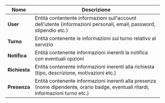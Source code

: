 | Nome | Descrizione |
| ---- | ----------- | 
| **User** | Entità contentente informazioni sull'account dell'utente (informazioni personali, email, password, stipendio etc.)
| **Turno** | Entità contenente le informazioni sul turno relativo al servizio
| **Notifica** | Entità contenente informazioni inerenti la notifica con eventuali opzioni 
| **Richiesta** | Entità contenente informazioni inerenti alla richiesta (tipo, descrizione, motivazioni etc.)
| **Presenza** | Entità contenente informazioni inerenti alla presenza (nome dipendente, orario badge, eventuali ritardi, informazioni turno etc.) 